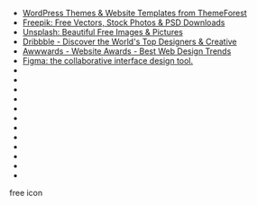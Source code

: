 - [WordPress Themes & Website Templates from ThemeForest](https://themeforest.net/)
- [Freepik: Free Vectors, Stock Photos & PSD Downloads](https://www.freepik.com/)
- [Unsplash: Beautiful Free Images & Pictures](https://unsplash.com/)
- [Dribbble - Discover the World's Top Designers & Creative](https://dribbble.com/)
- [Awwwards - Website Awards - Best Web Design Trends](https://www.awwwards.com/)
- [Figma: the collaborative interface design tool.](https://dribbble.com/)
- []()
- []()
- []()
- []()
- []()
- []()
- []()
- []()
- []()
- []()
- []()
- []()

free icon


